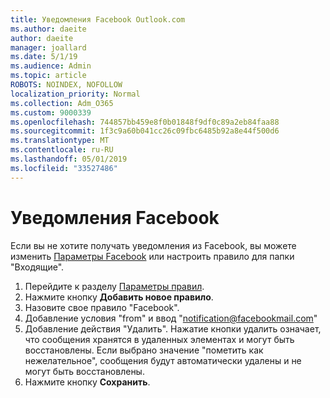```yaml
---
title: Уведомления Facebook Outlook.com
ms.author: daeite
author: daeite
manager: joallard
ms.date: 5/1/19
ms.audience: Admin
ms.topic: article
ROBOTS: NOINDEX, NOFOLLOW
localization_priority: Normal
ms.collection: Adm_O365
ms.custom: 9000339
ms.openlocfilehash: 744857bb459e8f0b01848f9df0c89a2eb84faa88
ms.sourcegitcommit: 1f3c9a60b041cc26c09fbc6485b92a8e44f500d6
ms.translationtype: MT
ms.contentlocale: ru-RU
ms.lasthandoff: 05/01/2019
ms.locfileid: "33527486"
---
```

# <a name="facebook-notifications"></a>Уведомления Facebook

Если вы не хотите получать уведомления из Facebook, вы можете изменить [Параметры Facebook](https://www.facebook.com/settings?tab=notifications) или настроить правило для папки "Входящие".

1. Перейдите к разделу [Параметры правил](https://outlook.live.com/mail/options/mail/rules/inboxRules).
1. Нажмите кнопку **Добавить новое правило**.
1. Назовите свое правило "Facebook".
1. Добавление условия "from" и ввод "notification@facebookmail.com"
1. Добавление действия "Удалить". Нажатие кнопки удалить означает, что сообщения хранятся в удаленных элементах и могут быть восстановлены. Если выбрано значение "пометить как нежелательное", сообщения будут автоматически удалены и не могут быть восстановлены.
1. Нажмите кнопку **Сохранить**.